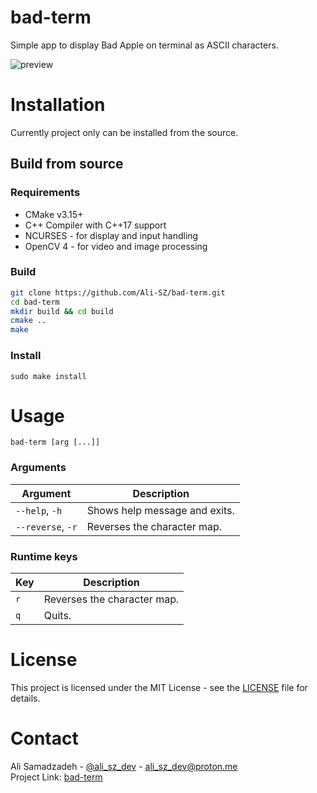 # bad-term
Simple app to display Bad Apple on terminal as ASCII characters.

![preview](https://github.com/user-attachments/assets/9ab37f2b-108b-4e20-b45b-7c96ac0656c1)

# Installation
Currently project only can be installed from the source.
## Build from source
### Requirements
 - CMake v3.15+
 - C++ Compiler with C++17 support
 - NCURSES -  for display and input handling
 - OpenCV 4 - for video and image processing
### Build
``` bash
git clone https://github.com/Ali-SZ/bad-term.git
cd bad-term
mkdir build && cd build
cmake ..
make
```
### Install
```
sudo make install
```
# Usage
`bad-term [arg [...]]`

### Arguments
| Argument | Description |
|--------|-------------|
| `--help`, `-h` | Shows help message and exits. |
| `--reverse`, `-r` | Reverses the character map. |
### Runtime keys
| Key | Description |
|--------|-------------|
| `r` | Reverses the character map. |
| `q` | Quits. |

# License
This project is licensed under the MIT License - see the [LICENSE](LICENSE) file for details.

# Contact
Ali Samadzadeh - [@ali_sz_dev](https://twitter.com/ali_sz_dev) - ali_sz_dev@proton.me
<br/>
Project Link: [bad-term](https://github.com/Ali-SZ/bad-term)
